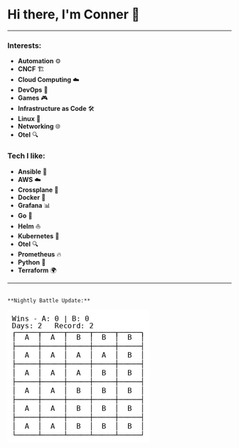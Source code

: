 # Hi there, I'm Conner 👋
---
### Interests:
- **Automation** ⚙️
- **CNCF** 🏗️
- **Cloud Computing** ☁️
- **DevOps** 🤖
- **Games** 🎮
- **Infrastructure as Code** 🛠️
- **Linux** 🐧
- **Networking** 🌐
- **Otel** 🔍

### Tech I like:                       
- **Ansible** 📜
- **AWS** ☁️
- **Crossplane** 🍭
- **Docker** 🐳
- **Grafana** 📊
- **Go** 🐹
- **Helm** ⛵
- **Kubernetes** 🚢
- **Otel** 🔍
- **Prometheus** 🔥
- **Python** 🐍
- **Terraform** 🌍
---

                                                                                                        **Nightly Battle Update:**
<img align="center" src="https://raw.githubusercontent.com/cbtibs/readme-battle/main/battle_map.png">
